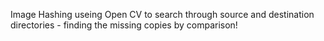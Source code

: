 Image Hashing useing Open CV to search through source and destination directories - finding the missing copies by comparison!
